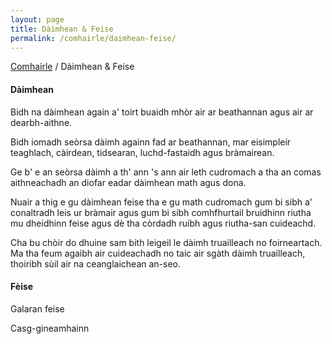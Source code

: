 ```yaml
---
layout: page
title: Dàimhean & Feise
permalink: /comhairle/daimhean-feise/
---
```


[Comhairle]({{site.baseurl}}/comhairle/) / Dàimhean & Feise

#### Dàimhean

Bidh na dàimhean again a' toirt buaidh mhòr air ar beathannan agus air ar dearbh-aithne.

Bidh iomadh seòrsa dàimh againn fad ar beathannan, mar eisimpleir teaghlach, càirdean, tidsearan, luchd-fastaidh agus bràmairean.

Ge b' e an seòrsa dàimh a th' ann 's ann air leth cudromach a tha an comas aithneachadh an diofar eadar dàimhean math agus dona.

Nuair a thig e gu dàimhean feise tha e gu math cudromach gum bi sibh a' conaltradh leis ur bràmair agus gum bi sibh comhfhurtail bruidhinn riutha mu dheidhinn feise agus dè tha còrdadh ruibh agus riutha-san cuideachd.

Cha bu chòir do dhuine sam bith leigeil le dàimh truailleach no foirneartach. Ma tha feum agaibh air cuideachadh no taic air sgàth dàimh truailleach, thoiribh sùil air na ceanglaichean an-seo.

#### Fèise

Galaran feise

Casg-gineamhainn
